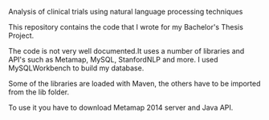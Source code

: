 Analysis of clinical trials using natural language processing techniques

This repository contains the code that I wrote for my Bachelor's Thesis Project.

The code is not very well documented.It uses a number of libraries and API's such as Metamap, MySQL, StanfordNLP and more.
I used MySQLWorkbench to build my database.

Some of the libraries are loaded with Maven, the others have to be imported from the lib folder.

To use it you have to download Metamap 2014 server and Java API.

